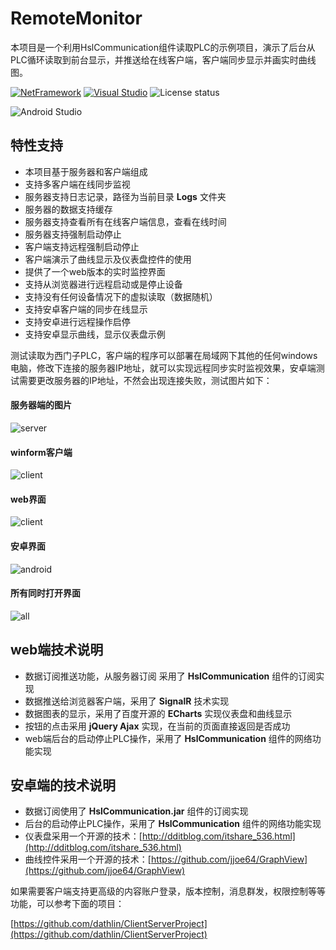 # RemoteMonitor
本项目是一个利用HslCommunication组件读取PLC的示例项目，演示了后台从PLC循环读取到前台显示，并推送给在线客户端，客户端同步显示并画实时曲线图。

[![NetFramework](https://img.shields.io/badge/Language-C%23%207.0-orange.svg)](https://blogs.msdn.microsoft.com/dotnet/2016/08/24/whats-new-in-csharp-7-0/) [![Visual Studio](https://img.shields.io/badge/Visual%20Studio-2017-red.svg)](https://www.visualstudio.com/zh-hans/) ![License status](https://img.shields.io/badge/License-MIT-yellow.svg)

![Android Studio](https://img.shields.io/badge/Android%20Studio-3.1-red.svg)

## 特性支持
* 本项目基于服务器和客户端组成
* 支持多客户端在线同步监视
* 服务器支持日志记录，路径为当前目录 **Logs** 文件夹
* 服务器的数据支持缓存
* 服务器支持查看所有在线客户端信息，查看在线时间
* 服务器支持强制启动停止
* 客户端支持远程强制启动停止
* 客户端演示了曲线显示及仪表盘控件的使用
* 提供了一个web版本的实时监控界面
* 支持从浏览器进行远程启动或是停止设备
* 支持没有任何设备情况下的虚拟读取（数据随机）
* 支持安卓客户端的同步在线显示
* 支持安卓进行远程操作启停
* 支持安卓显示曲线，显示仪表盘示例

测试读取为西门子PLC，客户端的程序可以部署在局域网下其他的任何windows电脑，修改下连接的服务器IP地址，就可以实现远程同步实时监视效果，安卓端测试需要更改服务器的IP地址，不然会出现连接失败，测试图片如下：

#### 服务器端的图片
![server](https://github.com/dathlin/RemoteMonitor/raw/master/img/server1.png)

#### winform客户端
![client](https://github.com/dathlin/RemoteMonitor/raw/master/img/Client1.png)

#### web界面
![client](https://github.com/dathlin/RemoteMonitor/raw/master/img/web.png)

#### 安卓界面
![android](https://github.com/dathlin/RemoteMonitor/raw/master/img/android.png)

#### 所有同时打开界面
![all](https://github.com/dathlin/RemoteMonitor/raw/master/img/all.png)


## web端技术说明
* 数据订阅推送功能，从服务器订阅 采用了 **HslCommunication** 组件的订阅实现
* 数据推送给浏览器客户端，采用了 **SignalR** 技术实现
* 数据图表的显示，采用了百度开源的 **ECharts** 实现仪表盘和曲线显示
* 按钮的点击采用 **jQuery Ajax** 实现，在当前的页面直接返回是否成功
* web端后台的启动停止PLC操作，采用了 **HslCommunication** 组件的网络功能实现

## 安卓端的技术说明
* 数据订阅使用了 **HslCommunication.jar** 组件的订阅实现
* 后台的启动停止PLC操作，采用了 **HslCommunication** 组件的网络功能实现
* 仪表盘采用一个开源的技术：[http://dditblog.com/itshare_536.html](http://dditblog.com/itshare_536.html)
* 曲线控件采用一个开源的技术：[https://github.com/jjoe64/GraphView](https://github.com/jjoe64/GraphView)

如果需要客户端支持更高级的内容账户登录，版本控制，消息群发，权限控制等等功能，可以参考下面的项目：

[https://github.com/dathlin/ClientServerProject](https://github.com/dathlin/ClientServerProject)